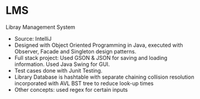 # LMS

Libray Management System 

- Source: IntelliJ
- Designed with Object Oriented Programming in Java, executed with Observer, Facade and Singleton design patterns.  
- Full stack project: Used GSON & JSON for saving and loading information. Used Java Swing for GUI.
- Test cases done with Junit Testing.
- Library Database is hashtable with separate chaining collision resolution incorporated with AVL BST tree to reduce look-up times 
- Other concepts: used regex for certain inputs
